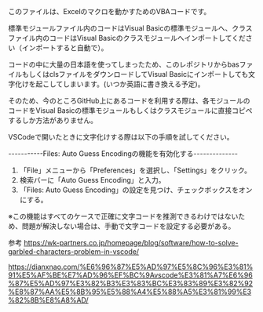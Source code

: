 このファイルは、Excelのマクロを動かすためのVBAコードです。

標準モジュールファイル内のコードはVisual Basicの標準モジュールへ、クラスファイル内のコードはVisual Basicのクラスモジュールへインポートしてください（インポートすると自動で）。

コードの中に大量の日本語を使ってしまったため、このレポジトリからbasファイルもしくはclsファイルをダウンロードしてVisual Basicにインポートしても文字化けを起こしてしまいます。(いつか英語に書き換える予定)。

そのため、今のところGitHub上にあるコードを利用する際は、各モジュールのコードをVisual Basicの標準モジュールもしくはクラスモジュールに直接コピペするしか方法がありません。

VSCodeで開いたときに文字化けする際は以下の手順を試してください。

-----------Files: Auto Guess Encodingの機能を有効化する--------------
1. 「File」メニューから「Preferences」を選択し、「Settings」をクリック。
2. 検索バーに「Auto Guess Encoding」と入力。
3. 「Files: Auto Guess Encoding」の設定を見つけ、チェックボックスをオンにする。

※この機能はすべてのケースで正確に文字コードを推測できるわけではないため、問題が解決しない場合は、手動で文字コードを設定する必要がある。

参考
https://wk-partners.co.jp/homepage/blog/software/how-to-solve-garbled-characters-problem-in-vscode/

https://dianxnao.com/%E6%96%87%E5%AD%97%E5%8C%96%E3%81%91%E5%AF%BE%E7%AD%96%EF%BC%9Avscode%E3%81%A7%E6%96%87%E5%AD%97%E3%82%B3%E3%83%BC%E3%83%89%E3%82%92%E8%87%AA%E5%8B%95%E5%88%A4%E5%88%A5%E3%81%99%E3%82%8B%E8%A8%AD/
